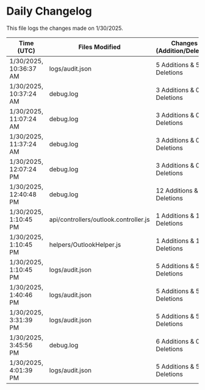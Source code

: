 # Daily Changelog

This file logs the changes made on 1/30/2025.

| Time (UTC)             | Files Modified                    | Changes (Addition/Deletion) |
|------------------------|-----------------------------------|-----------------------------|
| 1/30/2025, 10:36:37 AM | logs/audit.json | 5 Additions & 5 Deletions |
| 1/30/2025, 10:37:24 AM | debug.log | 3 Additions & 0 Deletions|
| 1/30/2025, 11:07:24 AM | debug.log | 3 Additions & 0 Deletions|
| 1/30/2025, 11:37:24 AM | debug.log | 3 Additions & 0 Deletions|
| 1/30/2025, 12:07:24 PM | debug.log | 3 Additions & 0 Deletions|
| 1/30/2025, 12:40:48 PM | debug.log | 12 Additions & 0 Deletions|
| 1/30/2025, 1:10:45 PM | api/controllers/outlook.controller.js | 1 Additions & 1 Deletions|
| 1/30/2025, 1:10:45 PM | helpers/OutlookHelper.js | 1 Additions & 1 Deletions|
| 1/30/2025, 1:10:45 PM | logs/audit.json | 5 Additions & 5 Deletions|
| 1/30/2025, 1:40:46 PM | logs/audit.json | 5 Additions & 5 Deletions|
| 1/30/2025, 3:31:39 PM | logs/audit.json | 5 Additions & 5 Deletions|
| 1/30/2025, 3:45:56 PM | debug.log | 6 Additions & 0 Deletions|
| 1/30/2025, 4:01:39 PM | logs/audit.json | 5 Additions & 5 Deletions|
